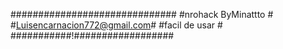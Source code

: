 ##############################
#nrohack ByMinattto          #
#Luisencarnacion772@gmail.com#
#facil de usar               #
###########!##################
